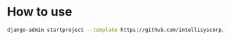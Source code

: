 # How to use
``` bash
django-admin startproject --template https://github.com/intellisyscorp/django-project-template/archive/master.zip <<PROJECT_NAME>>
```
